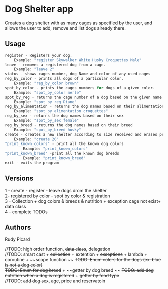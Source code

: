 # Dog Shelter app

Creates a dog shelter with as many cages as specified by the user, and allows the user to add, remove and list dogs already there.

## Usage

```kotlin
register - Registers your dog.
    Example: "register Skywalker White Husky Croquettes Male"
leave - removes a registered dog from a cage.
    Example: "leave 2"
status - shows cages number, dog Name and color of any used cages 
reg_by_color - prints all dogs of a particular color.
    Example: "reg_by_color brown"
spot_by_color - prints the cages numbers for dogs of a given color.
    Example: "spot_by_color merle"
spot_by_reg - returns the cage number of a dog based on the given name.
    Example: "spot_by_reg Diane"
reg_by_alimentation - returns the dog names based on their alimentation 
    Example: "spot_by_alimentation croquettes"
reg_by_sex - returns the dog names based on their sex
    Example: "spot_by_sex female"
reg_by_breed - returns the dog names based on their breed
    Example: "spot_by_breed husky"
create - creates a new shelter according to size received and erases previous one
    Example: "create 20"
"print_known_colors" - print all the known dog colors
        Example: "print_known_colors"
"print_known_breed" -print all the known dog breeds
        Example: "print_known_breed"
exit - exits the program
```

## Versions
1 - create - register - leave dogs drom the shelter  
2- registered by color - spot by color & registration  
3 - Collection + dog colors & breeds & nutrition + exception cage not exist+ data class  
4 - complete TODOs

## Authors
Rudy Picard

//TODO: high order function, ~~data class~~, delegation  
//TODO: smart cast + ~~collection~~ + extention + ~~exceptions~~ + lambda + coroutine + ~~scope function ~~ 
~~TODO: Enum colors for the dogs (ex: blue is not a dog color)~~  
~~TODO: Enum for dog breed~~ + ~~getter by dog breed ~~ 
~~TODO: add dog  nutrition when a dog is registered~~ + ~~getter by food type~~  
//TODO: ~~add dog sex~~, age, price and reservatoin